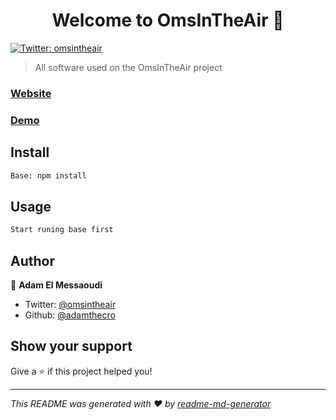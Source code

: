 <h1 align="center">Welcome to OmsInTheAir 👋</h1>
<p>
  <a href="https://twitter.com/omsintheair" target="_blank">
    <img alt="Twitter: omsintheair" src="https://img.shields.io/twitter/follow/omsintheair.svg?style=social" />
  </a>
</p>

> All software used on the OmsInTheAir project

### [Website](http://omsintheair.ml)
### [Demo](http://demos.omsintheair.ml)

## Install

```sh
Base: npm install
```

## Usage

```sh
Start runing base first
```

## Author

👤 **Adam El Messaoudi**

* Twitter: [@omsintheair](https://twitter.com/omsintheair)
* Github: [@adamthecro](https://github.com/adamthecro)

## Show your support

Give a ⭐️ if this project helped you!

***
_This README was generated with ❤️ by [readme-md-generator](https://github.com/kefranabg/readme-md-generator)_
